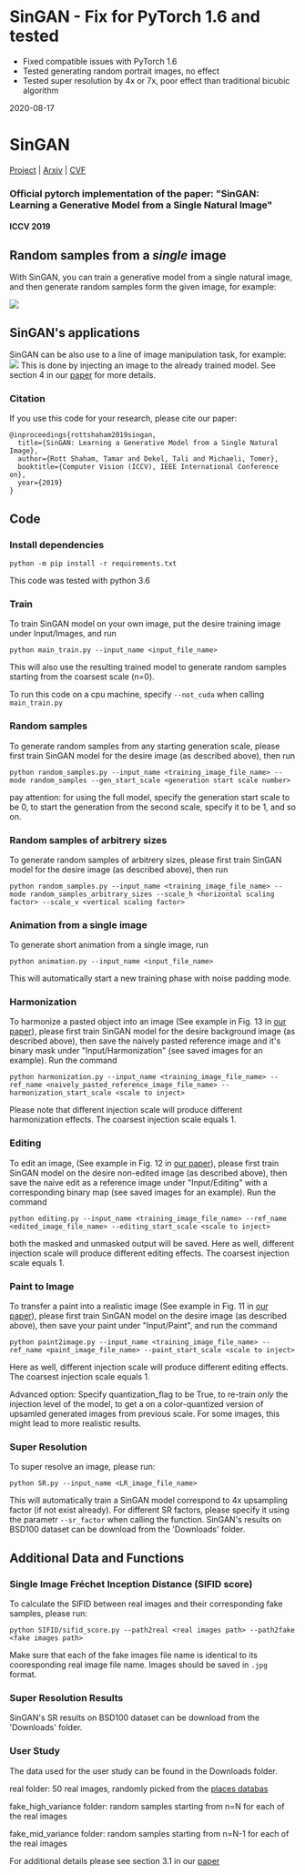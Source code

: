 # SinGAN - Fix for PyTorch 1.6 and tested

- Fixed compatible issues with PyTorch 1.6
- Tested generating random portrait images, no effect
- Tested super resolution by 4x or 7x, poor effect than traditional bicubic algorithm

2020-08-17

# SinGAN
[Project](http://webee.technion.ac.il/people/tomermic/SinGAN/SinGAN.htm) | [Arxiv](https://arxiv.org/pdf/1905.01164.pdf) | [CVF](http://openaccess.thecvf.com/content_ICCV_2019/papers/Shaham_SinGAN_Learning_a_Generative_Model_From_a_Single_Natural_Image_ICCV_2019_paper.pdf) 
### Official pytorch implementation of the paper: "SinGAN: Learning a Generative Model from a Single Natural Image"
####  ICCV 2019


## Random samples from a *single* image
With SinGAN, you can train a generative model from a single natural image, and then generate random samples form the given image, for example:

![](imgs/teaser.PNG)


## SinGAN's applications
SinGAN can be also use to a line of image manipulation task, for example:
 ![](imgs/manipulation.PNG)
This is done by injecting an image to the already trained model. See section 4 in our [paper](https://arxiv.org/pdf/1905.01164.pdf) for more details.


### Citation
If you use this code for your research, please cite our paper:

```
@inproceedings{rottshaham2019singan,
  title={SinGAN: Learning a Generative Model from a Single Natural Image},
  author={Rott Shaham, Tamar and Dekel, Tali and Michaeli, Tomer},
  booktitle={Computer Vision (ICCV), IEEE International Conference on},
  year={2019}
}
```

## Code

### Install dependencies

```
python -m pip install -r requirements.txt
```

This code was tested with python 3.6  

###  Train
To train SinGAN model on your own image, put the desire training image under Input/Images, and run

```
python main_train.py --input_name <input_file_name>
```

This will also use the resulting trained model to generate random samples starting from the coarsest scale (n=0).

To run this code on a cpu machine, specify `--not_cuda` when calling `main_train.py`

###  Random samples
To generate random samples from any starting generation scale, please first train SinGAN model for the desire image (as described above), then run 

```
python random_samples.py --input_name <training_image_file_name> --mode random_samples --gen_start_scale <generation start scale number>
```

pay attention: for using the full model, specify the generation start scale to be 0, to start the generation from the second scale, specify it to be 1, and so on. 

###  Random samples of arbitrery sizes
To generate random samples of arbitrery sizes, please first train SinGAN model for the desire image (as described above), then run 

```
python random_samples.py --input_name <training_image_file_name> --mode random_samples_arbitrary_sizes --scale_h <horizontal scaling factor> --scale_v <vertical scaling factor>
```

###  Animation from a single image

To generate short animation from a single image, run

```
python animation.py --input_name <input_file_name> 
```

This will automatically start a new training phase with noise padding mode.

###  Harmonization

To harmonize a pasted object into an image (See example in Fig. 13 in [our paper](https://arxiv.org/pdf/1905.01164.pdf)), please first train SinGAN model for the desire background image (as described above), then save the naively pasted reference image and it's binary mask under "Input/Harmonization" (see saved images for an example). Run the command

```
python harmonization.py --input_name <training_image_file_name> --ref_name <naively_pasted_reference_image_file_name> --harmonization_start_scale <scale to inject>

```

Please note that different injection scale will produce different harmonization effects. The coarsest injection scale equals 1. 

###  Editing

To edit an image, (See example in Fig. 12 in [our paper](https://arxiv.org/pdf/1905.01164.pdf)), please first train SinGAN model on the desire non-edited image (as described above), then save the naive edit as a reference image under "Input/Editing" with a corresponding binary map (see saved images for an example). Run the command

```
python editing.py --input_name <training_image_file_name> --ref_name <edited_image_file_name> --editing_start_scale <scale to inject>

```
both the masked and unmasked output will be saved.
Here as well, different injection scale will produce different editing effects. The coarsest injection scale equals 1. 

###  Paint to Image

To transfer a paint into a realistic image (See example in Fig. 11 in [our paper](https://arxiv.org/pdf/1905.01164.pdf)), please first train SinGAN model on the desire image (as described above), then save your paint under "Input/Paint", and run the command

```
python paint2image.py --input_name <training_image_file_name> --ref_name <paint_image_file_name> --paint_start_scale <scale to inject>

```
Here as well, different injection scale will produce different editing effects. The coarsest injection scale equals 1. 

Advanced option: Specify quantization_flag to be True, to re-train *only* the injection level of the model, to get a on a color-quantized version of upsamled generated images from previous scale. For some images, this might lead to more realistic results.

### Super Resolution
To super resolve an image, please run:
```
python SR.py --input_name <LR_image_file_name>
```
This will automatically train a SinGAN model correspond to 4x upsampling factor (if not exist already).
For different SR factors, please specify it using the parametr `--sr_factor` when calling the function.
SinGAN's results on BSD100 dataset can be download from the 'Downloads' folder.

## Additional Data and Functions

### Single Image Fréchet Inception Distance (SIFID score)
To calculate the SIFID between real images and their corresponding fake samples, please run:
```
python SIFID/sifid_score.py --path2real <real images path> --path2fake <fake images path> 
```  
Make sure that each of the fake images file name is identical to its cooresponding real image file name. Images should be saved in `.jpg` format.

### Super Resolution Results
SinGAN's SR results on BSD100 dataset can be download from the 'Downloads' folder.

### User Study
The data used for the user study can be found in the Downloads folder. 

real folder: 50 real images, randomly picked from the [places databas](http://places.csail.mit.edu/)

fake_high_variance folder: random samples starting from n=N for each of the real images 

fake_mid_variance folder: random samples starting from n=N-1 for each of the real images 

For additional details please see section 3.1 in our [paper](https://arxiv.org/pdf/1905.01164.pdf)


